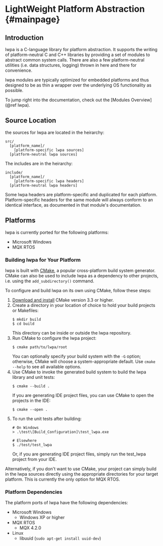 # LightWeight Platform Abstraction                                  {#mainpage}

## Introduction

lwpa is a C-language library for platform abstraction. It supports the
writing of platform-neutral C and C++ libraries by providing a set of
modules to abstract common system calls. There are also a few
platform-neutral utilities (i.e. data structures, logging) thrown in here
and there for convenience.

lwpa modules are typically optimized for embedded platforms and thus designed
to be as thin a wrapper over the underlying OS functionality as possible.

To jump right into the documentation, check out the
[Modules Overview](@ref lwpa).

## Source Location

the sources for lwpa are located in the heirarchy:
```
src/
  [platform_name]/
    [platform-specific lwpa sources]
  [platform-neutral lwpa sources]
```

The includes are in the heirarchy:
```
include/
  [platform_name]/
    [platform-specific lwpa headers]
  [platform-neutral lwpa headers]
```
Some lwpa headers are platform-specific and duplicated for each platform.
Platform-specific headers for the same module will always conform to an
identical interface, as documented in that module's documentation.

## Platforms

lwpa is currently ported for the following platforms:

+ Microsoft Windows
+ MQX RTOS

### Building lwpa for Your Platform

lwpa is built with [CMake](https://cmake.org), a popular cross-platform build
system generator. CMake can also be used to include lwpa as a dependency to
other projects, i.e. using the `add_subdirectory()` command.

To configure and build lwpa on its own using CMake, follow these steps:

1. [Download and install](https://cmake.org/download/) CMake version 3.3 or higher.
2. Create a directory in your location of choice to hold your build projects or
   Makefiles:
   ```
   $ mkdir build
   $ cd build
   ```
   This directory can be inside or outside the lwpa repository.
3. Run CMake to configure the lwpa project:
   ```
   $ cmake path/to/lwpa/root
   ```
   You can optionally specify your build system with the `-G` option;
   otherwise, CMake will choose a system-appropriate default. Use `cmake --help`
   to see all available options.
4. Use CMake to invoke the generated build system to build the lwpa library and
   unit tests:
   ```
   $ cmake --build .
   ```
   If you are generating IDE project files, you can use CMake to open the
   projects in the IDE:
   ```
   $ cmake --open .
   ```
5. To run the unit tests after building:
   ```
   # On Windows
   > .\test\[Build_Configuration]\test_lwpa.exe

   # Elsewhere
   $ ./test/test_lwpa
   ```
   Or, if you are generating IDE project files, simply run the test_lwpa
   project from your IDE.

Alternatively, if you don't want to use CMake, your project can simply build in
the lwpa sources directly using the appropriate directories for your target
platform. This is currently the only option for MQX RTOS.

### Platform Dependencies

The platform ports of lwpa have the following dependencies:
+ Microsoft Windows
  - Windows XP or higher
+ MQX RTOS
  - MQX 4.2.0
+ Linux
  - libuuid (`sudo apt-get install uuid-dev`)
